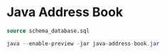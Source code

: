 # Java Address Book

```sql
source schema_database.sql
```

```java
java --enable-preview -jar java-address-book.jar
```
